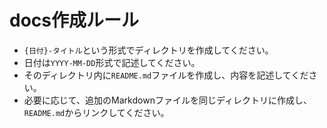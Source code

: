 # docs作成ルール

- `{日付}-タイトル`という形式でディレクトリを作成してください。
- 日付は`YYYY-MM-DD`形式で記述してください。
- そのディレクトリ内に`README.md`ファイルを作成し、内容を記述してください。
- 必要に応じて、追加のMarkdownファイルを同じディレクトリに作成し、`README.md`からリンクしてください。
